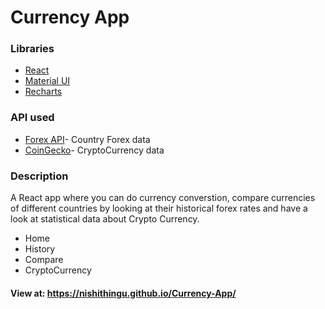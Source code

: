 # Currency App

### Libraries
* [React](https://reactjs.org/)
* [Material UI](https://material-ui.com/)
* [Recharts](https://recharts.org/en-US/)

### API used
* [Forex API](https://github.com/fawazahmed0/currency-api)- Country Forex data
* [CoinGecko](https://www.coingecko.com/en/api)- CryptoCurrency data


### Description

A React app where you can do currency converstion, compare currencies of different countries by looking at their historical forex rates and have a look at statistical data about Crypto Currency.
* Home
* History
* Compare
* CryptoCurrency  

#### View at: https://nishithingu.github.io/Currency-App/  
